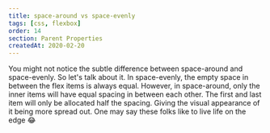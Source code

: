 ```yaml
---
title: space-around vs space-evenly
tags: [css, flexbox]
order: 14
section: Parent Properties
createdAt: 2020-02-20
---
```


You might not notice the subtle difference between space-around and space-evenly. So let's talk about it. In space-evenly, the empty space in between the flex items is always equal. However, in space-around, only the inner items will have equal spacing in between each other. The first and last item will only be allocated half the spacing. Giving the visual appearance of it being more spread out. One may say these folks like to live life on the edge 😂
